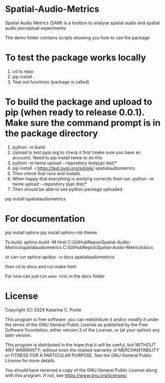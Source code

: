 # Spatial-Audio-Metrics
Spatial Audio Metrics (SAM) is a toolbox to analyse spatial audio and spatial audio perceptual experiments

The demo folder contains scripts showing you how to use the package


# To test the package works locally
1. cd to repo
2. pip install .
3. Test out functions (package is called)

# To build the package and upload to pip (when ready to release 0.0.1). Make sure the command prompt is in the package directory
1. python -m build
2. Upload to test.pypi.org to check it first (make sure you have an account). Need to pip install twine to do this
3. python -m twine upload --repository testpypi dist/*
4. pip install -i https://test.pypi.org/simple/ spatialaudiometrics
5. Then check that runs and installs. 
6. When happy that everything is working correctly then run:
python -m twine upload --repository pypi dist/*
7. Then should be able to see python package uploaded 

pip install spatialaudiometrics

# For documentation
pip install sphinx
pip install sphinx-rtd-theme

To build:
sphinx-build -M html C:\GitHubRepos\Spatial-Audio-Metrics\spatialaudiometrics C:\GitHubRepos\Spatial-Audio-Metrics\docs

or can run 
sphinx-apidoc -o docs spatialaudiometrics 

then cd to docs and run
make html


For now can just run `make html` in the docs folder

# License
Copyright (C) 2024  Katarina C. Poole

This program is free software: you can redistribute it and/or modify
it under the terms of the GNU General Public License as published by
the Free Software Foundation, either version 3 of the License, or
(at your option) any later version.

This program is distributed in the hope that it will be useful,
but WITHOUT ANY WARRANTY; without even the implied warranty of
MERCHANTABILITY or FITNESS FOR A PARTICULAR PURPOSE.  See the
GNU General Public License for more details.

You should have received a copy of the GNU General Public License
along with this program.  If not, see <https://www.gnu.org/licenses/>.
